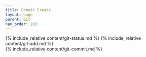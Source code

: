```yaml
---
title: Commit Create
layout: page
parent: Git
nav_order: 203
---
```

{% include_relative content/git-status.md %}
{% include_relative content/git-add.md %}  
{% include_relative content/git-commit.md %}  
